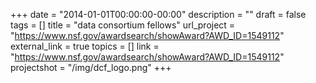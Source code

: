 +++
date = "2014-01-01T00:00:00-00:00"
description = ""
draft = false
tags = []
title = "data consortium fellows"
url_project = "https://www.nsf.gov/awardsearch/showAward?AWD_ID=1549112"
external_link = true
topics = []
link = "https://www.nsf.gov/awardsearch/showAward?AWD_ID=1549112"
projectshot = "/img/dcf_logo.png"
+++
